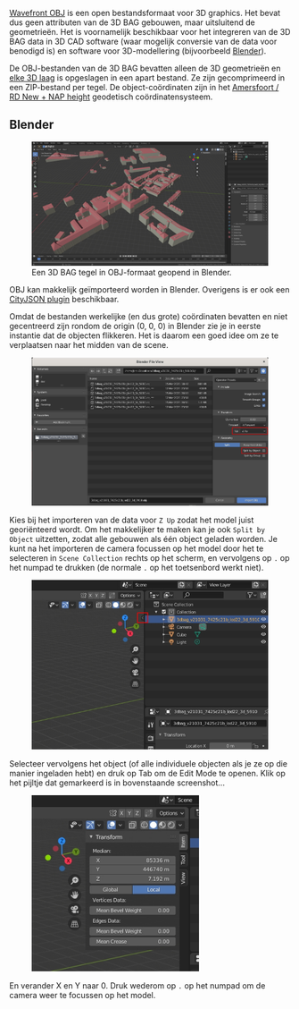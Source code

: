 [Wavefront OBJ](http://paulbourke.net/dataformats/obj/) is een open bestandsformaat voor 3D graphics. Het bevat dus geen attributen van de 3D BAG gebouwen, maar uitsluitend de geometrieën. Het is voornamelijk beschikbaar voor het integreren van de 3D BAG data in 3D CAD software (waar mogelijk conversie van de data voor benodigd is) en software voor 3D-modellering (bijvoorbeeld [Blender](https://www.blender.org/)).

De OBJ-bestanden van de 3D BAG bevatten alleen de 3D geometrieën en [elke 3D laag](../schema/layers.md#data-layers) is opgeslagen in een apart bestand. Ze zijn gecomprimeerd in een ZIP-bestand per tegel. De object-coördinaten zijn in het [Amersfoort / RD New + NAP height](http://epsg.io/7415) geodetisch coördinatensysteem.

## Blender

<figure>
  <a href="../../../images_common/blender.jpg">
    <img src="../../../images_common/blender.jpg" />
  </a>
  <figcaption>Een 3D BAG tegel in OBJ-formaat geopend in Blender.</figcaption>
</figure>

OBJ kan makkelijk geïmporteerd worden in Blender. Overigens is er ook een [CityJSON plugin](https://github.com/cityjson/Up3date) beschikbaar.

Omdat de bestanden werkelijke (en dus grote) coördinaten bevatten en niet gecentreerd zijn rondom de origin (0, 0, 0) in Blender zie je in eerste instantie dat de objecten flikkeren. Het is daarom een goed idee om ze te verplaatsen naar het midden van de scene.

<figure>
  <a href="../../../images_common/blender2.jpg">
    <img src="../../../images_common/blender2.jpg" width="600" />
  </a>
</figure>

Kies bij het importeren van de data voor `Z Up` zodat het model juist georiënteerd wordt. Om het makkelijker te maken kan je ook `Split by Object` uitzetten, zodat alle gebouwen als één object geladen worden. Je kunt na het importeren de camera focussen op het model door het te selecteren in `Scene Collection` rechts op het scherm, en vervolgens op `.` op het numpad te drukken (de normale `.` op het toetsenbord werkt niet).

<figure>
  <a href="../../../images_common/blender3.jpg">
    <img src="../../../images_common/blender3.jpg" width="450" />
  </a>
</figure>

Selecteer vervolgens het object (of alle individuele objecten als je ze op die manier ingeladen hebt) en druk op Tab om de Edit Mode te openen. Klik op het pijltje dat gemarkeerd is in bovenstaande screenshot...

<figure>
  <a href="../../../images_common/blender4.jpg">
    <img src="../../../images_common/blender4.jpg" width="300" />
  </a>
</figure>

En verander X en Y naar 0. Druk wederom op `.` op het numpad om de camera weer te focussen op het model.

